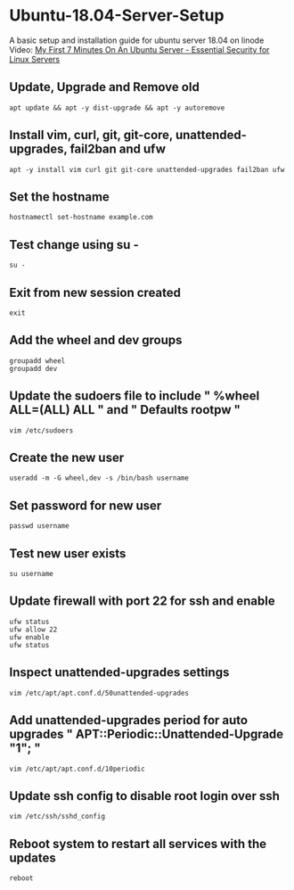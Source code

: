 # Ubuntu-18.04-Server-Setup
A basic setup and installation guide for ubuntu server 18.04 on linode<br>
Video: [My First 7 Minutes On An Ubuntu Server - Essential Security for Linux Servers](https://www.youtube.com/watch?v=KjuSf_aPYFg)

## Update, Upgrade and Remove old
```
apt update && apt -y dist-upgrade && apt -y autoremove
```
## Install vim, curl, git, git-core, unattended-upgrades, fail2ban and ufw
```
apt -y install vim curl git git-core unattended-upgrades fail2ban ufw
```
## Set the hostname
```
hostnamectl set-hostname example.com
```
## Test change using su -
```
su -
```
## Exit from new session created
```
exit
```
## Add the wheel and dev groups
```
groupadd wheel
groupadd dev
```
## Update the sudoers file to include " %wheel ALL=(ALL) ALL " and " Defaults rootpw "
```
vim /etc/sudoers
```
## Create the new user
```
useradd -m -G wheel,dev -s /bin/bash username
```
## Set password for new user
```
passwd username
```
## Test new user exists
```
su username
```
## Update firewall with port 22 for ssh and enable
```
ufw status
ufw allow 22
ufw enable
ufw status
```
## Inspect unattended-upgrades settings
```
vim /etc/apt/apt.conf.d/50unattended-upgrades
```
## Add unattended-upgrades period for auto upgrades " APT::Periodic::Unattended-Upgrade "1"; "
```
vim /etc/apt/apt.conf.d/10periodic
```
## Update ssh config to disable root login over ssh
```
vim /etc/ssh/sshd_config
```
## Reboot system to restart all services with the updates
```
reboot
```

